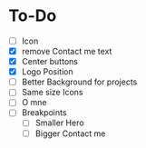 # To-Do

- [ ] Icon
- [X] remove Contact me text
- [X] Center buttons
- [X] Logo Position
- [ ] Better Background for projects
- [ ] Same size Icons
- [ ] O mne
- [ ] Breakpoints
  - [ ] Smaller Hero
  - [ ] Bigger Contact me
